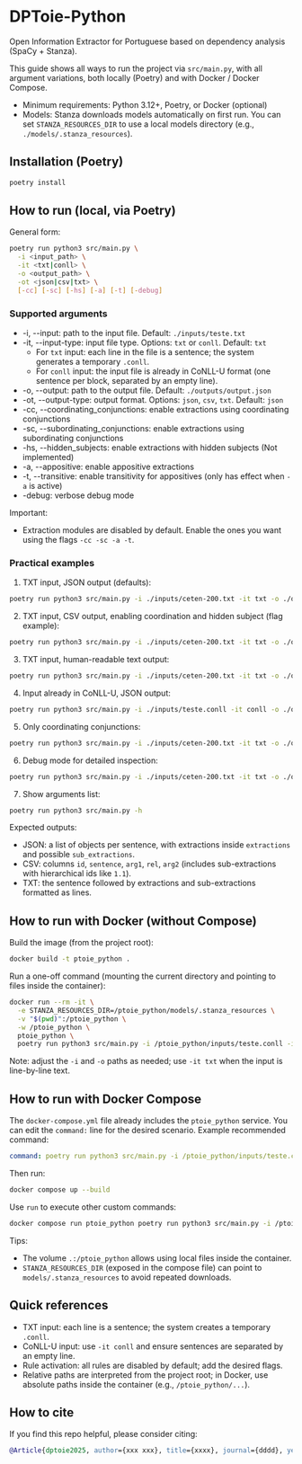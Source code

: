 # DPToie-Python

Open Information Extractor for Portuguese based on dependency analysis (SpaCy + Stanza).

This guide shows all ways to run the project via `src/main.py`, with all argument variations, both locally (Poetry) and with Docker / Docker Compose.

- Minimum requirements: Python 3.12+, Poetry, or Docker (optional)
- Models: Stanza downloads models automatically on first run. You can set `STANZA_RESOURCES_DIR` to use a local models directory (e.g., `./models/.stanza_resources`).

## Installation (Poetry)

```bash
poetry install
```

## How to run (local, via Poetry)

General form:

```bash
poetry run python3 src/main.py \
  -i <input_path> \
  -it <txt|conll> \
  -o <output_path> \
  -ot <json|csv|txt> \
  [-cc] [-sc] [-hs] [-a] [-t] [-debug]
```

### Supported arguments

- -i, --input: path to the input file. Default: `./inputs/teste.txt`
- -it, --input-type: input file type. Options: `txt` or `conll`. Default: `txt`
  - For `txt` input: each line in the file is a sentence; the system generates a temporary `.conll`.
  - For `conll` input: the input file is already in CoNLL-U format (one sentence per block, separated by an empty line).
- -o, --output: path to the output file. Default: `./outputs/output.json`
- -ot, --output-type: output format. Options: `json`, `csv`, `txt`. Default: `json`
- -cc, --coordinating_conjunctions: enable extractions using coordinating conjunctions
- -sc, --subordinating_conjunctions: enable extractions using subordinating conjunctions
- -hs, --hidden_subjects: enable extractions with hidden subjects (Not implemented)
- -a, --appositive: enable appositive extractions
- -t, --transitive: enable transitivity for appositives (only has effect when `-a` is active)
- -debug: verbose debug mode

Important:
- Extraction modules are disabled by default. Enable the ones you want using the flags `-cc -sc -a -t`.

### Practical examples

1) TXT input, JSON output (defaults):
```bash
poetry run python3 src/main.py -i ./inputs/ceten-200.txt -it txt -o ./outputs/out.json -ot json
```

2) TXT input, CSV output, enabling coordination and hidden subject (flag example):
```bash
poetry run python3 src/main.py -i ./inputs/ceten-200.txt -it txt -o ./outputs/out.csv -ot csv -cc
```

3) TXT input, human-readable text output:
```bash
poetry run python3 src/main.py -i ./inputs/ceten-200.txt -it txt -o ./outputs/out.txt -ot txt -cc -sc -a -t
```

4) Input already in CoNLL-U, JSON output:
```bash
poetry run python3 src/main.py -i ./inputs/teste.conll -it conll -o ./outputs/out.json -ot json -cc -sc -a -t
```

5) Only coordinating conjunctions:
```bash
poetry run python3 src/main.py -i ./inputs/ceten-200.txt -it txt -o ./outputs/cc.json -ot json -cc
```

6) Debug mode for detailed inspection:
```bash
poetry run python3 src/main.py -i ./inputs/ceten-200.txt -it txt -o ./outputs/out.json -ot json -cc -debug
```

7) Show arguments list:
```bash
poetry run python3 src/main.py -h
```

Expected outputs:
- JSON: a list of objects per sentence, with extractions inside `extractions` and possible `sub_extractions`.
- CSV: columns `id`, `sentence`, `arg1`, `rel`, `arg2` (includes sub-extractions with hierarchical ids like `1.1`).
- TXT: the sentence followed by extractions and sub-extractions formatted as lines.

## How to run with Docker (without Compose)

Build the image (from the project root):
```bash
docker build -t ptoie_python .
```

Run a one-off command (mounting the current directory and pointing to files inside the container):
```bash
docker run --rm -it \
  -e STANZA_RESOURCES_DIR=/ptoie_python/models/.stanza_resources \
  -v "$(pwd)":/ptoie_python \
  -w /ptoie_python \
  ptoie_python \
  poetry run python3 src/main.py -i /ptoie_python/inputs/teste.conll -it conll -o /ptoie_python/outputs/out.json -ot json -cc -sc -a -t
```

Note: adjust the `-i` and `-o` paths as needed; use `-it txt` when the input is line-by-line text.

## How to run with Docker Compose

The `docker-compose.yml` file already includes the `ptoie_python` service. You can edit the `command:` line for the desired scenario. Example recommended command:

```yaml
command: poetry run python3 src/main.py -i /ptoie_python/inputs/teste.conll -it conll -o /ptoie_python/outputs/out.json -ot json -cc -sc -a -t
```

Then run:
```bash
docker compose up --build
```

Use `run` to execute other custom commands:
```bash
docker compose run ptoie_python poetry run python3 src/main.py -i /ptoie_python/inputs/ceten-200.txt -it txt -o /ptoie_python/outputs/out.csv -ot csv -cc
```

Tips:
- The volume `.:/ptoie_python` allows using local files inside the container.
- `STANZA_RESOURCES_DIR` (exposed in the compose file) can point to `models/.stanza_resources` to avoid repeated downloads.

## Quick references

- TXT input: each line is a sentence; the system creates a temporary `.conll`.
- CoNLL-U input: use `-it conll` and ensure sentences are separated by an empty line.
- Rule activation: all rules are disabled by default; add the desired flags.
- Relative paths are interpreted from the project root; in Docker, use absolute paths inside the container (e.g., `/ptoie_python/...`).


## How to cite
If you find this repo helpful, please consider citing:

```bibtex
@Article{dptoie2025, author={xxx xxx}, title={xxxx}, journal={dddd}, year={xxx}, month={x}, day={cc}, issn={xxx}, doi={xxxxx}, url={asas} }
```
